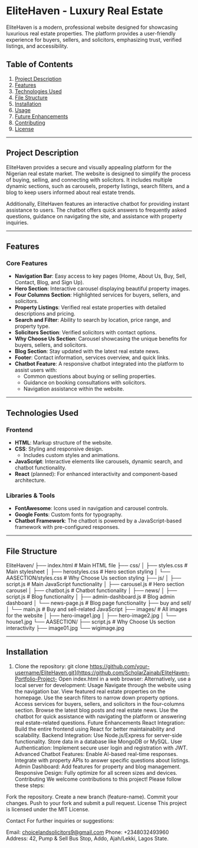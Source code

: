 # EliteHaven - Luxury Real Estate

EliteHaven is a modern, professional website designed for showcasing luxurious real estate properties. The platform provides a user-friendly experience for buyers, sellers, and solicitors, emphasizing trust, verified listings, and accessibility.

## Table of Contents

1. [Project Description](#project-description)
2. [Features](#features)
3. [Technologies Used](#technologies-used)
4. [File Structure](#file-structure)
5. [Installation](#installation)
6. [Usage](#usage)
7. [Future Enhancements](#future-enhancements)
8. [Contributing](#contributing)
9. [License](#license)

---

## Project Description

EliteHaven provides a secure and visually appealing platform for the Nigerian real estate market. The website is designed to simplify the process of buying, selling, and connecting with solicitors. It includes multiple dynamic sections, such as carousels, property listings, search filters, and a blog to keep users informed about real estate trends.

Additionally, EliteHaven features an interactive chatbot for providing instant assistance to users. The chatbot offers quick answers to frequently asked questions, guidance on navigating the site, and assistance with property inquiries.

---

## Features

### Core Features
- **Navigation Bar**: Easy access to key pages (Home, About Us, Buy, Sell, Contact, Blog, and Sign Up).
- **Hero Section**: Interactive carousel displaying beautiful property images.
- **Four Columns Section**: Highlighted services for buyers, sellers, and solicitors.
- **Property Listings**: Verified real estate properties with detailed descriptions and pricing.
- **Search and Filter**: Ability to search by location, price range, and property type.
- **Solicitors Section**: Verified solicitors with contact options.
- **Why Choose Us Section**: Carousel showcasing the unique benefits for buyers, sellers, and solicitors.
- **Blog Section**: Stay updated with the latest real estate news.
- **Footer**: Contact information, services overview, and quick links.
- **Chatbot Feature**: A responsive chatbot integrated into the platform to assist users with:
  - Common questions about buying or selling properties.
  - Guidance on booking consultations with solicitors.
  - Navigation assistance within the website.

---

## Technologies Used

### Frontend
- **HTML**: Markup structure of the website.
- **CSS**: Styling and responsive design.
  - Includes custom styles and animations.
- **JavaScript**: Interactive elements like carousels, dynamic search, and chatbot functionality.
- **React** (planned): For enhanced interactivity and component-based architecture.

### Libraries & Tools
- **FontAwesome**: Icons used in navigation and carousel controls.
- **Google Fonts**: Custom fonts for typography.
- **Chatbot Framework**: The chatbot is powered by a JavaScript-based framework with pre-configured responses.

---

## File Structure

EliteHaven/ ├── index.html # Main HTML file ├── css/ │ ├── styles.css # Main stylesheet │ ├── herostyles.css # Hero section styling │ └── AASECTION/styles.css # Why Choose Us section styling ├── js/ │ ├── script.js # Main JavaScript functionality │ ├── carousel.js # Hero section carousel │ ├── chatbot.js # Chatbot functionality │ ├── news/ │ ├── script.js # Blog functionality │ ├── admin-dashboard.js # Blog admin dashboard │ └── news-page.js # Blog page functionality ├── buy and sell/ │ └── main.js # Buy and sell-related JavaScript ├── images/ # All images for the website │ ├── hero-image1.jpg │ ├── hero-image2.jpg │ └── house1.jpg └── AASECTION/ ├── script.js # Why Choose Us section interactivity ├── image01.jpg └── wigimage.jpg


---

## Installation

1. Clone the repository:
   git clone https://github.com/your-username/EliteHaven.git](https://github.com/ScholarZainab/EliteHaven-Portfolio-Project-
Open index.html in a web browser:
Alternatively, use a local server for development:
Usage
Navigate through the website using the navigation bar.
View featured real estate properties on the homepage.
Use the search filters to narrow down property options.
Access services for buyers, sellers, and solicitors in the four-columns section.
Browse the latest blog posts and real estate news.
Use the chatbot for quick assistance with navigating the platform or answering real estate-related questions.
Future Enhancements
React Integration: Build the entire frontend using React for better maintainability and scalability.
Backend Integration:
Use Node.js/Express for server-side functionality.
Store data in a database like MongoDB or MySQL.
User Authentication:
Implement secure user login and registration with JWT.
Advanced Chatbot Features:
Enable AI-based real-time responses.
Integrate with property APIs to answer specific questions about listings.
Admin Dashboard:
Add features for property and blog management.
Responsive Design:
Fully optimize for all screen sizes and devices.
Contributing
We welcome contributions to this project! Please follow these steps:

Fork the repository.
Create a new branch (feature-name).
Commit your changes.
Push to your fork and submit a pull request.
License
This project is licensed under the MIT License.

Contact
For further inquiries or suggestions:

Email: choicelandsolicitors9@gmail.com
Phone: +2348032493960
Address: 42, Pump & Sell Bus Stop, Addo, Ajah/Lekki, Lagos State.
